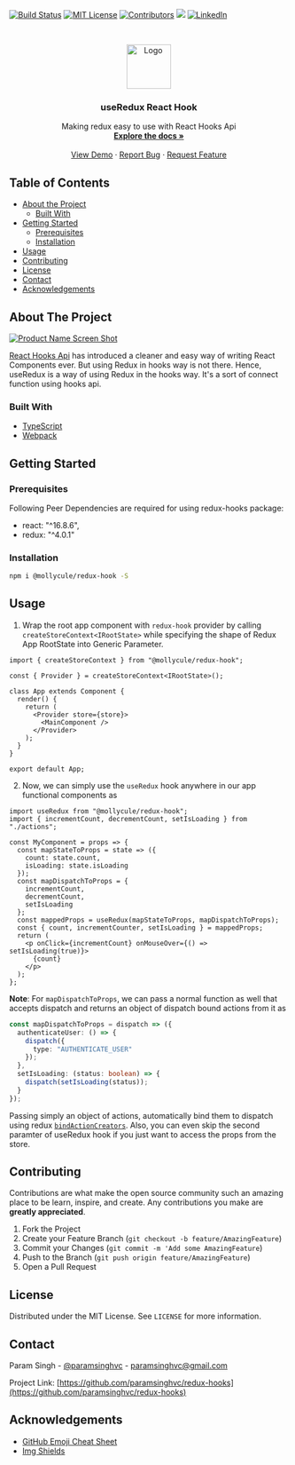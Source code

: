 <!-- PROJECT SHIELDS -->

[![Build Status][build-shield]]()
[![MIT License][license-shield]][license-url]
[![Contributors][contributors-shield]]()
<img src="https://img.badgesize.io/paramsinghvc/redux-hooks/master/dist/index.js?compression=gzip&label=gzip+size&max=3000&softmax=2000">
[![LinkedIn][linkedin-shield]][linkedin-url]

<!-- PROJECT LOGO -->
<br />
<p align="center">
  <a href="https://github.com/paramsinghvc/redux-hooks">
    <img src="https://user-images.githubusercontent.com/4329912/57970576-72d80a00-79a0-11e9-81c3-57465a997044.png" alt="Logo" width="80" height="80">
  </a>

  <h3 align="center">useRedux React Hook</h3>

  <p align="center">
    Making redux easy to use with React Hooks Api
    <br />
    <a href="https://github.com/paramsinghvc/redux-hooks"><strong>Explore the docs »</strong></a>
    <br />
    <br />
    <a href="https://codesandbox.io/s/typescript-redux-3bb54?fontsize=14">View Demo</a>
    ·
    <a href="https://github.com/paramsinghvc/redux-hooks/issues">Report Bug</a>
    ·
    <a href="https://github.com/paramsinghvc/redux-hooks/issues">Request Feature</a>
  </p>
</p>

<!-- TABLE OF CONTENTS -->

## Table of Contents

- [About the Project](#about-the-project)
  - [Built With](#built-with)
- [Getting Started](#getting-started)
  - [Prerequisites](#prerequisites)
  - [Installation](#installation)
- [Usage](#usage)
- [Contributing](#contributing)
- [License](#license)
- [Contact](#contact)
- [Acknowledgements](#acknowledgements)

<!-- ABOUT THE PROJECT -->

## About The Project

[![Product Name Screen Shot][product-screenshot]](https://example.com)

[React Hooks Api](https://reactjs.org/docs/hooks-intro.html) has introduced a cleaner and easy way of writing React Components ever. But using Redux in hooks way is not there. Hence, useRedux is a way of using Redux in the hooks way. It's a sort of connect function using hooks api.

### Built With

- [TypeScript](https://www.typescriptlang.org/)
- [Webpack](https://webpack.js.org/)

<!-- GETTING STARTED -->

## Getting Started

### Prerequisites

Following Peer Dependencies are required for using redux-hooks package:

- react: "^16.8.6",
- redux: "^4.0.1"

### Installation

```sh
npm i @mollycule/redux-hook -S
```

<!-- USAGE EXAMPLES -->

## Usage

1. Wrap the root app component with `redux-hook` provider by calling `createStoreContext<IRootState>` while specifying the shape of Redux App RootState into Generic Parameter.

```tsx
import { createStoreContext } from "@mollycule/redux-hook";

const { Provider } = createStoreContext<IRootState>();

class App extends Component {
  render() {
    return (
      <Provider store={store}>
        <MainComponent />
      </Provider>
    );
  }
}

export default App;
```

2. Now, we can simply use the `useRedux` hook anywhere in our app functional components as

```tsx
import useRedux from "@mollycule/redux-hook";
import { incrementCount, decrementCount, setIsLoading } from "./actions";

const MyComponent = props => {
  const mapStateToProps = state => ({
    count: state.count,
    isLoading: state.isLoading
  });
  const mapDispatchToProps = {
    incrementCount,
    decrementCount,
    setIsLoading
  };
  const mappedProps = useRedux(mapStateToProps, mapDispatchToProps);
  const { count, incrementCounter, setIsLoading } = mappedProps;
  return (
    <p onClick={incrementCount} onMouseOver={() => setIsLoading(true)}>
      {count}
    </p>
  );
};
```

**Note**: For `mapDispatchToProps`, we can pass a normal function as well that accepts dispatch and returns an object of dispatch bound actions from it as

```ts
const mapDispatchToProps = dispatch => ({
  authenticateUser: () => {
    dispatch({
      type: "AUTHENTICATE_USER"
    });
  },
  setIsLoading: (status: boolean) => {
    dispatch(setIsLoading(status));
  }
});
```

Passing simply an object of actions, automatically bind them to dispatch using redux [`bindActionCreators`](https://redux.js.org/api/bindactioncreators). Also, you can even skip the second paramter of useRedux hook if you just want to access the props from the store.

<!-- CONTRIBUTING -->

## Contributing

Contributions are what make the open source community such an amazing place to be learn, inspire, and create. Any contributions you make are **greatly appreciated**.

1. Fork the Project
2. Create your Feature Branch (`git checkout -b feature/AmazingFeature`)
3. Commit your Changes (`git commit -m 'Add some AmazingFeature`)
4. Push to the Branch (`git push origin feature/AmazingFeature`)
5. Open a Pull Request

<!-- LICENSE -->

## License

Distributed under the MIT License. See `LICENSE` for more information.

<!-- CONTACT -->

## Contact

Param Singh - [@paramsinghvc](https://github.com/paramsinghvc) - paramsinghvc@gmail.com

Project Link: [https://github.com/paramsinghvc/redux-hooks](https://github.com/paramsinghvc/redux-hooks)

<!-- ACKNOWLEDGEMENTS -->

## Acknowledgements

- [GitHub Emoji Cheat Sheet](https://www.webpagefx.com/tools/emoji-cheat-sheet)
- [Img Shields](https://shields.io)

<!-- MARKDOWN LINKS & IMAGES -->

[build-shield]: https://img.shields.io/badge/build-passing-brightgreen.svg?style=flat
[contributors-shield]: https://img.shields.io/badge/contributors-1-orange.svg?style=flat
[license-shield]: https://img.shields.io/badge/license-MIT-blue.svg?style=flat
[license-url]: https://choosealicense.com/licenses/mit
[linkedin-shield]: https://img.shields.io/badge/-LinkedIn-black.svg?style=flat&logo=linkedin&colorB=0077B5
[linkedin-url]: https://www.linkedin.com/in/paramsinghvc
[product-screenshot]: https://user-images.githubusercontent.com/4329912/57970750-b895d200-79a2-11e9-9fdf-fcf80c8fce28.png
